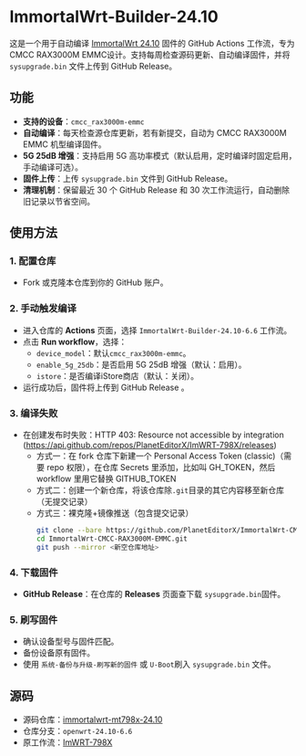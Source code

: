 # ImmortalWrt-Builder-24.10

这是一个用于自动编译 [ImmortalWrt 24.10](https://github.com/padavanonly/immortalwrt-mt798x-24.10) 固件的 GitHub Actions 工作流，专为 CMCC RAX3000M EMMC设计。支持每周检查源码更新、自动编译固件，并将 `sysupgrade.bin` 文件上传到 GitHub Release。

## 功能
- **支持的设备**：`cmcc_rax3000m-emmc`
- **自动编译**：每天检查源仓库更新，若有新提交，自动为 CMCC RAX3000M EMMC 机型编译固件。
- **5G 25dB 增强**：支持启用 5G 高功率模式（默认启用，定时编译时固定启用，手动编译可选）。
- **固件上传**：上传 `sysupgrade.bin` 文件到 GitHub Release。
- **清理机制**：保留最近 30 个 GitHub Release 和 30 次工作流运行，自动删除旧记录以节省空间。

## 使用方法

### 1. 配置仓库
- Fork 或克隆本仓库到你的 GitHub 账户。

### 2. 手动触发编译
- 进入仓库的 **Actions** 页面，选择 `ImmortalWrt-Builder-24.10-6.6` 工作流。
- 点击 **Run workflow**，选择：
  - `device_model`：默认`cmcc_rax3000m-emmc`。
  - `enable_5g_25db`：是否启用 5G 25dB 增强（默认：启用）。
  - `istore`：是否编译iStore商店（默认：关闭）。
- 运行成功后，固件将上传到 GitHub Release 。

### 3. 编译失败
 - 在创建发布时失败：HTTP 403: Resource not accessible by integration (https://api.github.com/repos/PlanetEditorX/ImWRT-798X/releases)
    - 方式一：在 fork 仓库下新建一个 Personal Access Token (classic)（需要 repo 权限），在仓库 Secrets 里添加，比如叫 GH_TOKEN，然后 workflow 里用它替换 GITHUB_TOKEN
    - 方式二：创建一个新仓库，将该仓库除`.git`目录的其它内容移至新仓库（无提交记录）
    - 方式三：裸克隆+镜像推送（包含提交记录）
      ```bash
      git clone --bare https://github.com/PlanetEditorX/ImmortalWrt-CMCC-RAX3000M-EMMC.git
      cd ImmortalWrt-CMCC-RAX3000M-EMMC.git
      git push --mirror <新空仓库地址>
      ```



### 4. 下载固件
- **GitHub Release**：在仓库的 **Releases** 页面查下载 `sysupgrade.bin`固件。

### 5. 刷写固件
- 确认设备型号与固件匹配。
- 备份设备原有固件。
- 使用 `系统-备份与升级-刷写新的固件` 或  `U-Boot`刷入 `sysupgrade.bin` 文件。

## 源码
- 源码仓库：[immortalwrt-mt798x-24.10](https://github.com/padavanonly/immortalwrt-mt798x-24.10)
- 仓库分支：`openwrt-24.10-6.6`
- 原工作流：[ImWRT-798X](https://github.com/hhCodingCat/ImWRT-798X)
